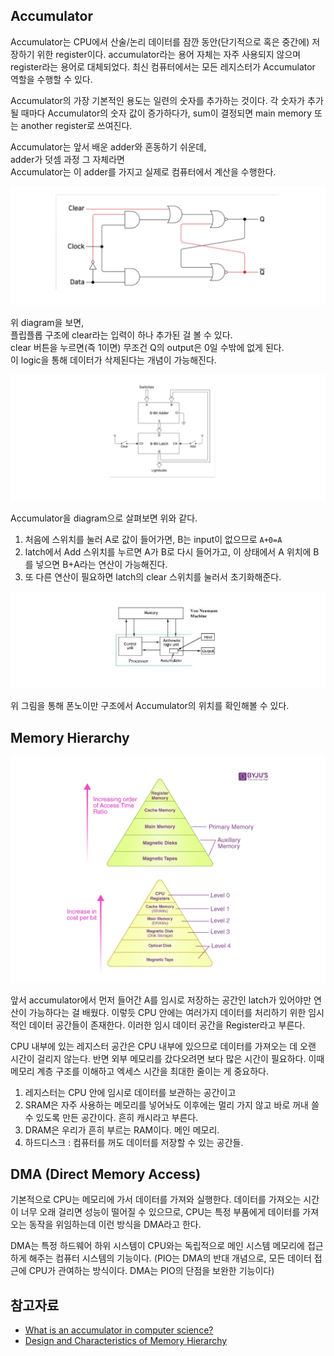## Accumulator

Accumulator는 CPU에서 산술/논리 데이터를 잠깐 동안(단기적으로 혹은 중간에) 저장하기 위한 register이다. accumulator라는 용어 자체는 자주 사용되지 않으며 register라는 용어로 대체되었다. 최신 컴퓨터에서는 모든 레지스터가 Accumulator 역할을 수행할 수 있다.

Accumulator의 가장 기본적인 용도는 일련의 숫자를 추가하는 것이다. 각 숫자가 추가될 때마다 Accumulator의 숫자 값이 증가하다가, sum이 결정되면 main memory 또는 another register로 쓰여진다.

Accumulator는 앞서 배운 adder와 혼동하기 쉬운데,<br>
adder가 덧셈 과정 그 자체라면<br>
Accumulator는 이 adder를 가지고 실제로 컴퓨터에서 계산을 수행한다.

![Alt text](image.png)

위 diagram을 보면,<br>
플립플롭 구조에 clear라는 입력이 하나 추가된 걸 볼 수 있다.<br>
clear 버튼을 누르면(즉 1이면) 무조건 Q의 output은 0일 수밖에 없게 된다.<br>
이 logic을 통해 데이터가 삭제된다는 개념이 가능해진다.

![Alt text](image-1.png)

Accumulator을 diagram으로 살펴보면 위와 같다.

1. 처음에 스위치를 눌러 A로 값이 들어가면, B는 input이 없으므로 `A+0=A`
2. latch에서 Add 스위치를 누르면 A가 B로 다시 들어가고, 이 상태에서 A 위치에 B를 넣으면 B+A라는 연산이 가능해진다.
3. 또 다른 연산이 필요하면 latch의 clear 스위치를 눌러서 초기화해준다.

![Alt text](image-2.png)

위 그림을 통해 폰노이만 구조에서 Accumulator의 위치를 확인해볼 수 있다.

## Memory Hierarchy

![Alt text](image-3.png)

앞서 accumulator에서 먼저 들어간 A를 임시로 저장하는 공간인 latch가 있어야만 연산이 가능하다는 걸 배웠다. 이렇듯 CPU 안에는 여러가지 데이터를 처리하기 위한 임시적인 데이터 공간들이 존재한다. 이러한 임시 데이터 공간을 Register라고 부른다.

CPU 내부에 있는 레지스터 공간은 CPU 내부에 있으므로 데이터를 가져오는 데 오랜 시간이 걸리지 않는다. 반면 외부 메모리를 갔다오려면 보다 많은 시간이 필요하다. 이때 메모리 계층 구조를 이해하고 엑세스 시간을 최대한 줄이는 게 중요하다.

1. 레지스터는 CPU 안에 임시로 데이터를 보관하는 공간이고
2. SRAM은 자주 사용하는 메모리를 넣어놔도 이후에는 멀리 가지 않고 바로 꺼내 쓸 수 있도록 만든 공간이다. 흔히 캐시라고 부른다.
3. DRAM은 우리가 흔히 부르는 RAM이다. 메인 메모리.
4. 하드디스크 : 컴퓨터를 꺼도 데이터를 저장할 수 있는 공간들.

## DMA (Direct Memory Access)

기본적으로 CPU는 메모리에 가서 데이터를 가져와 실행한다. 데이터를 가져오는 시간이 너무 오래 걸리면 성능이 떨어질 수 있으므로, CPU는 특정 부품에게 데이터를 가져오는 동작을 위임하는데 이런 방식을 DMA라고 한다.

DMA는 특정 하드웨어 하위 시스템이 CPU와는 독립적으로 메인 시스템 메모리에 접근하게 해주는 컴퓨터 시스템의 기능이다. (PIO는 DMA의 반대 개념으로, 모든 데이터 접근에 CPU가 관여하는 방식이다. DMA는 PIO의 단점을 보완한 기능이다)

## 참고자료

- [What is an accumulator in computer science?](https://www.quora.com/What-is-an-accumulator-in-computer-science)
- [Design and Characteristics of Memory Hierarchy](https://byjus.com/gate/design-and-characteristics-of-memory-hierarchy-notes/)
